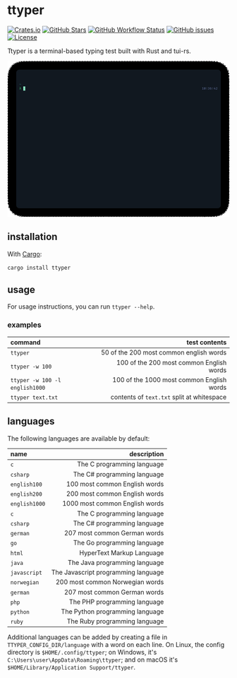 # ttyper

[![Crates.io](https://img.shields.io/crates/v/ttyper)](https://crates.io/crates/ttyper)
[![GitHub Stars](https://img.shields.io/github/stars/max-niederman/ttyper)](https://github.com/max-niederman/ttyper)
[![GitHub Workflow Status](https://img.shields.io/github/workflow/status/max-niederman/ttyper/Rust)](https://github.com/max-niederman/ttyper/actions)
[![GitHub issues](https://img.shields.io/github/issues/max-niederman/ttyper)](https://github.com/max-niederman/ttyper/issues)
[![License](https://img.shields.io/crates/l/ttyper)](./LICENSE.md)

Ttyper is a terminal-based typing test built with Rust and tui-rs.

![Recording](./resources/recording.gif)

## installation

With [Cargo](https://crates.io):

```bash
cargo install ttyper
```

## usage

For usage instructions, you can run `ttyper --help`.

### examples

| command                        |                              test contents |
| :----------------------------- | -----------------------------------------: |
| `ttyper`                       |    50 of the 200 most common english words |
| `ttyper -w 100`                |   100 of the 200 most common English words |
| `ttyper -w 100 -l english1000` |  100 of the 1000 most common English words |
| `ttyper text.txt`              | contents of `text.txt` split at whitespace |

## languages

The following languages are available by default:

| name          |                         description |
| :------------ | ----------------------------------: |
| `c`           |          The C programming language |
| `csharp`      |         The C# programming language |
| `english100`  |       100 most common English words |
| `english200`  |       200 most common English words |
| `english1000` |      1000 most common English words |
| `c`           |          The C programming language |
| `csharp`      |         The C# programming language |
| `german`      |        207 most common German words |
| `go`          |         The Go programming language |
| `html`        |           HyperText Markup Language |
| `java`        |       The Java programming language |
| `javascript`  | The Javascript programming language |
| `norwegian`   |     200 most common Norwegian words |
| `german`      |        207 most common German words |
| `php`         |        The PHP programming language |
| `python`      |     The Python programming language |
| `ruby`        |       The Ruby programming language |

Additional languages can be added by creating a file in `TTYPER_CONFIG_DIR/language` with a word on each line. On Linux, the config directory is `$HOME/.config/ttyper`; on Windows, it's `C:\Users\user\AppData\Roaming\ttyper`; and on macOS it's `$HOME/Library/Application Support/ttyper`.
